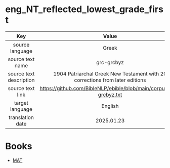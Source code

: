 # eng_NT_reflected_lowest_grade_first

| Key | Value |
|:---:|:-----:|
|source language|Greek|
|source text name|grc-grcbyz|
|source text description|1904 Patriarchal Greek New Testament with 20 corrections from later editions|
|source text link|https://github.com/BibleNLP/ebible/blob/main/corpus/grc-grcbyz.txt|
|target language|English|
|translation date|2025.01.23|

# Books
- [MAT](MAT/README.md)
